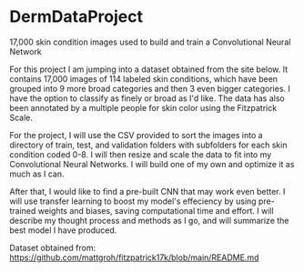 # DermDataProject
17,000 skin condition images used to build and train a Convolutional Neural Network


For this project I am jumping into a dataset obtained from the site below. It contains 17,000 images of 114 labeled skin conditions, which have been grouped into 9 more broad categories and then 3 even bigger categories. I have the option to classify as finely or broad as I'd like. The data has also been annotated by a multiple people for skin color using the Fitzpatrick Scale.

For the project, I will use the CSV provided to sort the images into a directory of train, test, and validation folders with subfolders for each skin condition coded 0-8. I will then resize and scale the data to fit into my Convolutional Neural Networks. I will build one of my own and optimize it as much as I can. 

After that, I would like to find a pre-built CNN that may work even better. I will use transfer learning to boost my model's effeciency by using pre-trained weights and biases, saving computational time and effort. I will describe my thought process and methods as I go, and will summarize the best model I have produced. 

Dataset obtained from:
https://github.com/mattgroh/fitzpatrick17k/blob/main/README.md
